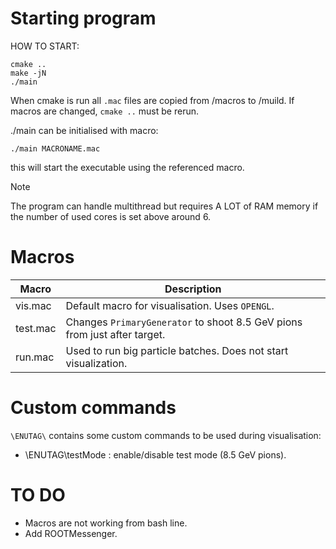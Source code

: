 # Starting program

HOW TO START:
```console
cmake ..
make -jN
./main
```

When cmake is run all `.mac` files are copied from /macros to /muild. If macros are changed, `cmake ..` must be rerun.

./main can be initialised with macro:
```console
./main MACRONAME.mac
```
this will start the executable using the referenced macro.

> [!NOTE]
> The program can handle multithread but requires A LOT of RAM memory if the number of used cores is set above around 6.

# Macros

| Macro | Description |
| --- | --- |
| vis.mac | Default macro for visualisation. Uses `OPENGL`. |
| test.mac | Changes `PrimaryGenerator` to shoot 8.5 GeV pions from just after target. |
| run.mac | Used to run big particle batches. Does not start visualization. |

# Custom commands

`\ENUTAG\` contains some custom commands to be used during visualisation:

- \ENUTAG\testMode <bool>: enable/disable test mode (8.5 GeV pions).


# TO DO 

- Macros are not working from bash line.
- Add ROOTMessenger.